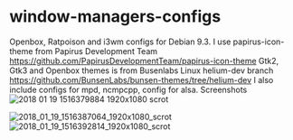 # window-managers-configs
 Openbox, Ratpoison and i3wm configs for Debian 9.3. I use papirus-icon-theme from Papirus Development Team https://github.com/PapirusDevelopmentTeam/papirus-icon-theme
 Gtk2, Gtk3 and Openbox themes is from Busenlabs Linux helium-dev branch https://github.com/BunsenLabs/bunsen-themes/tree/helium-dev
I also include configs for mpd, ncmpcpp, config for alsa.
Screenshots
<img src="https://image.ibb.co/mAhj3b/2018_01_19_1516379884_1920x1080_scrot.png" alt="2018 01 19 1516379884 1920x1080 scrot" border="0" />

<img src="https://image.ibb.co/eDhL9G/2018_01_19_1516387064_1920x1080_scrot.png" alt="2018_01_19_1516387064_1920x1080_scrot" border="0">

<img src="https://image.ibb.co/efOoDb/2018_01_19_1516392814_1920x1080_scrot.png" alt="2018_01_19_1516392814_1920x1080_scrot" border="0">

